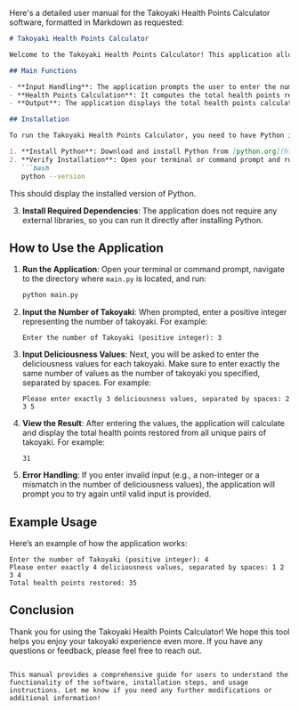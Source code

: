 Here's a detailed user manual for the Takoyaki Health Points Calculator software, formatted in Markdown as requested:

```markdown
# Takoyaki Health Points Calculator

Welcome to the Takoyaki Health Points Calculator! This application allows users to calculate the total health points restored from unique pairs of takoyaki based on their deliciousness values.

## Main Functions

- **Input Handling**: The application prompts the user to enter the number of takoyaki and their corresponding deliciousness values.
- **Health Points Calculation**: It computes the total health points restored from all unique pairs of takoyaki.
- **Output**: The application displays the total health points calculated.

## Installation

To run the Takoyaki Health Points Calculator, you need to have Python installed on your system. Follow the steps below to set up your environment:

1. **Install Python**: Download and install Python from [python.org](https://www.python.org/downloads/).
2. **Verify Installation**: Open your terminal or command prompt and run:
   ```bash
   python --version
   ```
   This should display the installed version of Python.

3. **Install Required Dependencies**: The application does not require any external libraries, so you can run it directly after installing Python.

## How to Use the Application

1. **Run the Application**: Open your terminal or command prompt, navigate to the directory where `main.py` is located, and run:
   ```bash
   python main.py
   ```

2. **Input the Number of Takoyaki**: When prompted, enter a positive integer representing the number of takoyaki. For example:
   ```
   Enter the number of Takoyaki (positive integer): 3
   ```

3. **Input Deliciousness Values**: Next, you will be asked to enter the deliciousness values for each takoyaki. Make sure to enter exactly the same number of values as the number of takoyaki you specified, separated by spaces. For example:
   ```
   Please enter exactly 3 deliciousness values, separated by spaces: 2 3 5
   ```

4. **View the Result**: After entering the values, the application will calculate and display the total health points restored from all unique pairs of takoyaki. For example:
   ```
   31
   ```

5. **Error Handling**: If you enter invalid input (e.g., a non-integer or a mismatch in the number of deliciousness values), the application will prompt you to try again until valid input is provided.

## Example Usage

Here’s an example of how the application works:

```
Enter the number of Takoyaki (positive integer): 4
Please enter exactly 4 deliciousness values, separated by spaces: 1 2 3 4
Total health points restored: 35
```

## Conclusion

Thank you for using the Takoyaki Health Points Calculator! We hope this tool helps you enjoy your takoyaki experience even more. If you have any questions or feedback, please feel free to reach out.
```

This manual provides a comprehensive guide for users to understand the functionality of the software, installation steps, and usage instructions. Let me know if you need any further modifications or additional information!